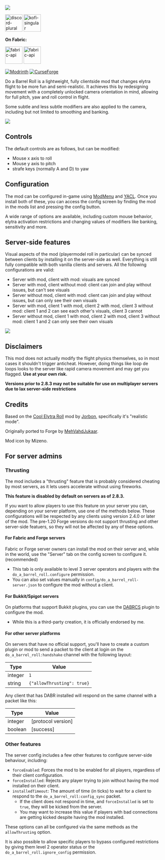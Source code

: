 <img style="text-align:center" src="img/banner.png">

[<img alt="discord-plural" height="56" src="https://cdn.jsdelivr.net/npm/@intergrav/devins-badges@3/assets/cozy/social/discord-plural_vector.svg">](https://discord.gg/WcYsDDQtyR)
[<img alt="kofi-singular" height="56" src="https://cdn.jsdelivr.net/npm/@intergrav/devins-badges@3/assets/cozy/donate/kofi-singular_vector.svg">](https://ko-fi.com/enjarai)

**On Fabric:**

[<img alt="fabric-api" height="56" src="https://cdn.jsdelivr.net/npm/@intergrav/devins-badges@3/assets/cozy/requires/fabric-api_vector.svg">](https://modrinth.com/mod/fabric-api)
[<img alt="fabric-api" height="56" src="https://enjarai.dev/static/requires_cicada_cozy.svg">](https://modrinth.com/mod/cicada)

[![Modrinth](https://img.shields.io/modrinth/dt/do-a-barrel-roll)](https://modrinth.com/mod/do-a-barrel-roll)
[![CurseForge](https://cf.way2muchnoise.eu/full_663658_downloads.svg)](https://curseforge.com/minecraft/mc-mods/do-a-barrel-roll)

Do a Barrel Roll is a lightweight, fully clientside mod that changes 
elytra flight to be more fun and semi-realistic.
It achieves this by redesigning movement with a 
completely unlocked camera orientation in mind, 
allowing for full pitch, yaw and roll control in flight.

Some subtle and less subtle modifiers are also applied to the camera,
including but not limited to smoothing and banking.

![](img/ravine.gif)

## Controls

The default controls are as follows, but can be modified:

- Mouse x axis to roll
- Mouse y axis to pitch
- strafe keys (normally A and D) to yaw

## Configuration

The mod can be configured in-game using [ModMenu](https://modrinth.com/mod/modmenu) and [YACL](https://modrinth.com/mod/yacl).
Once you install both of these,
you can access the config screen by finding the mod in the mods list and pressing the config button.

A wide range of options are available, including custom mouse behavior, elytra activation restrictions and
changing values of modifiers like banking, sensitivity and more.

## Server-side features

Visual aspects of the mod (playermodel roll in particular) can be synced between 
clients by installing it on the server-side as well. 
Everything is still fully compatible with both vanilla clients and servers. 
All the following configurations are valid:

- Server with mod, client with mod: visuals are synced
- Server with mod, client without mod: client can join and play without issues, but can't see visuals
- Server without mod, client with mod: client can join and play without issues, but can only see their own visuals
- Server with mod, client 1 with mod, client 2 with mod, client 3 without mod: client 1 and 2 can see each other's visuals, client 3 cannot
- Server without mod, client 1 with mod, client 2 with mod, client 3 without mod: client 1 and 2 can only see their own visuals

![](img/do-a-barrel-roll.gif)

## Disclaimers

This mod does not actually modify the flight physics themselves, 
so in most cases it shouldn't trigger anticheat. 
However, doing things like loop de loops looks to the server like rapid camera movement
and may get you flagged.
**Use at your own risk.**

**Versions prior to 2.8.3 may not be suitable for use on multiplayer servers due to lax server-side restrictions**

## Credits

Based on the [Cool Elytra Roll](https://github.com/Jorbon/cool_elytra) mod by [Jorbon](https://github.com/Jorbon),
specifically it's "realistic mode".

Originally ported to Forge by [MehVahdJukaar](https://github.com/MehVahdJukaar).

Mod icon by Mizeno.

## For server admins

### Thrusting

The mod includes a "thrusting" feature that is probably considered cheating by most servers, 
as it lets users accelerate without using fireworks.

**This feature is disabled by default on servers as of 2.8.3.**

If you want to allow players to use this feature on your server you can, 
depending on your server platform, use one of the methods below.
These configurations will be respected by any clients using version 2.4.0 or later of the mod.
The pre-1.20 Forge versions do not support thrusting and other server-side featuers, 
so they will not be affected by any of these options.

#### For Fabric and Forge servers

Fabric or Forge server owners can install the mod on their server and, while in the world, use the "Server" tab on the config screen to configure it. (recommended)
- This tab is only available to level 3 server operators and players with the `do_a_barrel_roll.configure` permission.
- You can also set values manually in `config/do_a_barrel_roll-server.json`
  to configure the mod without a client.

#### For Bukkit/Spigot servers

On platforms that support Bukkit plugins, you can use the [DABRCS](https://modrinth.com/plugin/dabrcs/) plugin to configure the mod.
- While this is a third-party creation, it is officially endorsed by me.

#### For other server platforms

On servers that have no official support, you'll have to create a custom plugin or mod to send a packet to the client at login on 
the `do_a_barrel_roll:handshake` channel with the following layout:

| Type    | Value                      |
|---------|----------------------------|
| integer | `1`                        |
| string  | `{"allowThrusting": true}` |

Any client that has DABR installed will respond on the same channel with a packet like this:

| Type    | Value              |
|---------|--------------------|
| integer | [protocol version] |
| boolean | [success]          |

### Other features

The server config includes a few other features to configure server-side behaviour, including:

- `forceEnabled`: Forces the mod to be enabled for all players, regardless of their client configuration.
- `forceInstalled`: Rejects any player trying to join without having the mod installed on their client.
- `installedTimeout`: The amount of time (in ticks) to wait for a client to respond to the `do_a_barrel_roll:config_sync` packet.
  - If the client does not respond in time, and `forceInstalled` is set to `true`, they will be kicked from the server.
  - You may want to increase this value if players with bad connections are getting kicked despite having the mod installed.

These options can all be configured via the same methods as the `allowThrusting` option.

It is also possible to allow specific players to bypass configured restrictions by giving them level 2 operator status 
or the `do_a_barrel_roll.ignore_config` permission.
